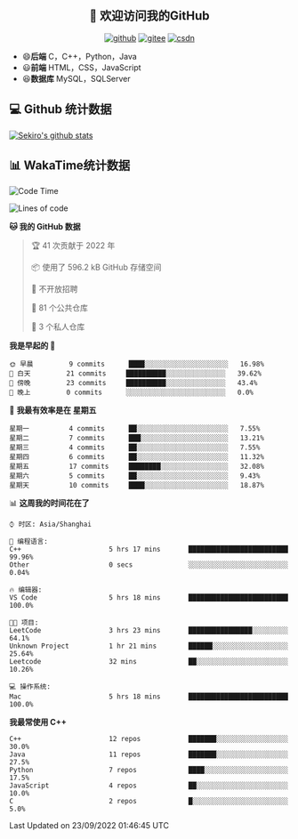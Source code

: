<h2 align="center">👋 欢迎访问我的GitHub</h2>
<p align="center">
  <a href="https://666wxy666.github.io/"><img src="https://img.shields.io/badge/GitHub-24292e" alt="github"></a>
  <a href="https://gitee.com/wxy_666"><img src="https://img.shields.io/badge/Gitee-fe7300" alt="gitee"></a>
  <a href="https://blog.csdn.net/WXY_666"><img src="https://img.shields.io/badge/CSDN-cf000e" alt="csdn"></a>
</p>

- 😄**后端** C，C++，Python，Java
- 😃**前端** HTML，CSS，JavaScript
- 😆**数据库** MySQL，SQLServer

## 💻 Github 统计数据
[![Sekiro's github stats](https://github-readme-stats.vercel.app/api?username=666WXY666)](https://666wxy666.github.io/)

## 📊 WakaTime统计数据

<!--START_SECTION:waka-->
![Code Time](http://img.shields.io/badge/Code%20Time-1%2C351%20hrs%2057%20mins-blue)

![Lines of code](https://img.shields.io/badge/%E4%BB%8E%E3%80%8CHello%20World%E3%80%8D%E8%B5%B7%E6%88%91%E5%B7%B2%E7%BB%8F%E5%86%99%E4%BA%86--287%20Thousand%20%E8%A1%8C%E4%BB%A3%E7%A0%81-blue)

**🐱 我的 GitHub 数据** 

> 🏆 41 次贡献于 2022 年
 > 
> 📦  使用了 596.2 kB GitHub 存储空间 
 > 
> 🚫 不开放招聘
 > 
> 📜 81 个公共仓库 
 > 
> 🔑 3 个私人仓库  
 > 
**我是早起的 🐤** 

```text
🌞 早晨         9 commits      ████░░░░░░░░░░░░░░░░░░░░░   16.98% 
🌆 白天         21 commits     ██████████░░░░░░░░░░░░░░░   39.62% 
🌃 傍晚         23 commits     ██████████░░░░░░░░░░░░░░░   43.4% 
🌙 晚上         0 commits      ░░░░░░░░░░░░░░░░░░░░░░░░░   0.0%

```
📅 **我最有效率是在 星期五** 

```text
星期一          4 commits      ██░░░░░░░░░░░░░░░░░░░░░░░   7.55% 
星期二          7 commits      ███░░░░░░░░░░░░░░░░░░░░░░   13.21% 
星期三          4 commits      ██░░░░░░░░░░░░░░░░░░░░░░░   7.55% 
星期四          6 commits      ██░░░░░░░░░░░░░░░░░░░░░░░   11.32% 
星期五          17 commits     ████████░░░░░░░░░░░░░░░░░   32.08% 
星期六          5 commits      ██░░░░░░░░░░░░░░░░░░░░░░░   9.43% 
星期天          10 commits     ████░░░░░░░░░░░░░░░░░░░░░   18.87%

```


📊 **这周我的时间花在了** 

```text
⌚︎ 时区: Asia/Shanghai

💬 编程语言: 
C++                      5 hrs 17 mins       █████████████████████████   99.96% 
Other                    0 secs              ░░░░░░░░░░░░░░░░░░░░░░░░░   0.04%

🔥 编辑器: 
VS Code                  5 hrs 18 mins       █████████████████████████   100.0%

🐱‍💻 项目: 
LeetCode                 3 hrs 23 mins       ████████████████░░░░░░░░░   64.1% 
Unknown Project          1 hr 21 mins        ██████░░░░░░░░░░░░░░░░░░░   25.64% 
Leetcode                 32 mins             ██░░░░░░░░░░░░░░░░░░░░░░░   10.26%

💻 操作系统: 
Mac                      5 hrs 18 mins       █████████████████████████   100.0%

```

**我最常使用 C++** 

```text
C++                      12 repos            ███████░░░░░░░░░░░░░░░░░░   30.0% 
Java                     11 repos            ███████░░░░░░░░░░░░░░░░░░   27.5% 
Python                   7 repos             ████░░░░░░░░░░░░░░░░░░░░░   17.5% 
JavaScript               4 repos             ██░░░░░░░░░░░░░░░░░░░░░░░   10.0% 
C                        2 repos             █░░░░░░░░░░░░░░░░░░░░░░░░   5.0%

```



 Last Updated on 23/09/2022 01:46:45 UTC
<!--END_SECTION:waka-->

<!--
**666WXY666/666WXY666** is a ✨ _special_ ✨ repository because its `README.md` (this file) appears on your GitHub profile.

Here are some ideas to get you started:

- 🔭 I’m currently working on ...
- 🌱 I’m currently learning ...
- 👯 I’m looking to collaborate on ...
- 🤔 I’m looking for help with ...
- 💬 Ask me about ...
- 📫 How to reach me: ...
- 😄 Pronouns: ...
- ⚡ Fun fact: ...
-->

